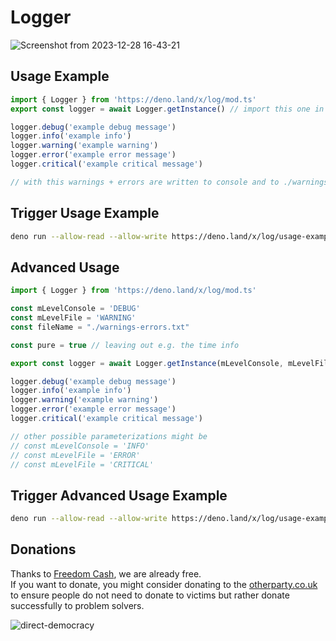 # Logger

![Screenshot from 2023-12-28 16-43-21](https://github.com/dance-planner/log/assets/145258627/5a4784cc-7827-44e6-b0d8-41ad4c77edd5)

## Usage Example

```ts
import { Logger } from 'https://deno.land/x/log/mod.ts'
export const logger = await Logger.getInstance() // import this one in your sub modules

logger.debug('example debug message')
logger.info('example info')
logger.warning('example warning')
logger.error('example error message')
logger.critical('example critical message')

// with this warnings + errors are written to console and to ./warnings-errors.txt file 
```

## Trigger Usage Example

```sh
deno run --allow-read --allow-write https://deno.land/x/log/usage-example.ts
```

## Advanced Usage

```ts
import { Logger } from 'https://deno.land/x/log/mod.ts'

const mLevelConsole = 'DEBUG' 
const mLevelFile = 'WARNING' 
const fileName = "./warnings-errors.txt"

const pure = true // leaving out e.g. the time info

export const logger = await Logger.getInstance(mLevelConsole, mLevelFile, fileName, pure)

logger.debug('example debug message')
logger.info('example info')
logger.warning('example warning')
logger.error('example error message')
logger.critical('example critical message')

// other possible parameterizations might be
// const mLevelConsole = 'INFO' 
// const mLevelFile = 'ERROR'
// const mLevelFile = 'CRITICAL'
```
## Trigger Advanced Usage Example

```sh
deno run --allow-read --allow-write https://deno.land/x/log/usage-example-advanced.ts
```

## Donations
Thanks to [Freedom Cash](https://FreedomCash.org), we are already free.  
If you want to donate, you might consider donating to the [otherparty.co.uk](https://www.otherparty.co.uk/donate-crypto-the-other-party) to ensure people do not need to donate to victims but rather donate successfully to problem solvers.   
  
![direct-democracy](https://github.com/michael-spengler/sleep/assets/145258627/fe97b7da-62b4-4cf6-9be0-7b03b2f3095a)
